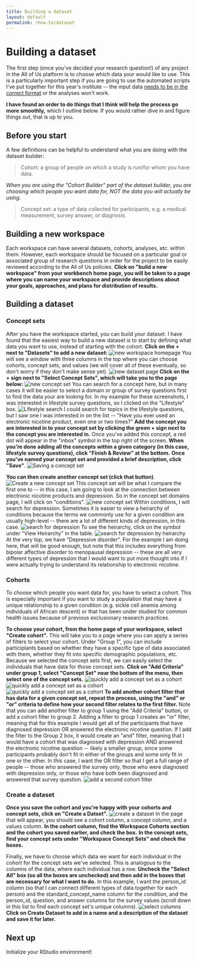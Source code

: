 ```yaml
---
title: Building a dataset
layout: default
permalink: /how-to/dataset
---
```

    
# Building a dataset
The first step (once you've decided your research question!) of any project in the All of Us platform is to choose which data your would like to use.
This is a particularly important step if you are going to use the automated scripts I've put together for this year's institute -- the input data [needs to be in the correct format](/AOU_R/datareqs) or the analyses won't work.

**I have found an order to do things that I think will help the process go more smoothly,** which I outline below. 
If you would rather dive in and figure things out, that is up to you.

## Before you start
A few definitions can be helpful to understand what you are doing with the dataset builder:

> Cohort: a group of people on which a study is run/for whom you have data.

*When you are using the "Cohort Builder" part of the dataset builder, you are choosing which people you want data for, NOT the data you will actually be using.*

> Concept set: a type of data collected for participants, e.g. a medical measurement, survey answer, or diagnosis.

## Building a new workspace
Each workspace can have several datasets, cohorts, analyses, etc. within them. 
However, each workspace should be focused on a particular goal or associated group of research questions in order for the project to be easily reviewed according to the All of Us policies.
**Click on "build a new workspace" from your workbench home page, you will be taken to a page where you can name your workspace and provide descriptions about your goals, approaches, and plans for distribution of results.**

## Building a dataset
### Concept sets
After you have the workspace started, you can build your dataset.
I have found that the easiest way to build a new dataset is to start by defining what data you want to use, instead of starting with the cohort.
**Click on the + next to "Datasets" to add a new dataset:**
![new workspace homepage](./assets/images/workspace1.png)
You will see a window with three columns in the top where you can choose cohorts, concept sets, and values (we will cover all of these eventually, so don't worry if they don't make sense yet).
![new dataset page](./assets/images/workspace3.png)
**Click on the + sign next to "Select Concept Sets", which will take you to the page below:**
![new concept set](./assets/images/workspace4.png)
You can search for a concept here, but in many cases it will be easier to select a domain or group of survey questions first to find the data your are looking for.
In my example for these screenshots, I was interested in lifestyle survey questions, so I clicked on the "Lifestyle" box.
![Lifestyle search](./assets/images/workspace5.png)
I could search for topics in the lifestyle questions, but I saw one I was interested in on the list -- "Have you ever used an electronic nicotine product, even one or two times?"
**Add the concept you are interested in to your concept set by clicking the green + sign next to the concept you are interested in.**
Once you've added this concept, a red dot will appear in the "inbox" symbol in the top right of the screen. 
**When you're done adding all the concepts within a given category (in this case, lifestyle survey questions), click "Finish & Review" at the bottom.**
**Once you've named your concept set and provided a brief description, click "Save"**.
![Saving a concept set](./assets/images/workspace6.png)

**You can then create another concept set (click that button)**.
![Create a new concept set](./assets/images/workspace7.png)
This concept set will be what I compare the first one to -- in this case, I am going to look at the connection between electronic nicotine products and depression.
So in the concept set domains page, I will click on "conditions".
![new concept set](./assets/images/workspace4b.png)
Within conditions, I will search for depression.
Sometimes it is easier to view a heirarchy of conditions because the terms we commonly use for a given condition are usually high-level -- there are a lot of different kinds of depression, in this case.
![search for depression](./assets/images/workspace8.png)
To see the heirarchy, click on the symbol under "View Heirarchy" in the table.
![search for depression by heirarchy](./assets/images/workspace9.png)
At the very top, we have "Depressive disorder". 
For the example I am doing here, that will be good enough, but note that this includes everything from bipolar affective disorder to menopausal depression -- these are all very different types of depression that I would want to put more thought into if I were actually trying to understand its relationship to electronic nicotine.

### Cohorts
To choose which people you want data for, you have to select a cohort.
This is especially important if you want to study a population that may have a unique relationship to a given condition (e.g. sickle cell anemia among individuals of African descent) or that has been under studied for common health issues because of previous exclusionary research practices.

**To choose your cohort, from the home page of your workspace, select "Create cohort".**
This will take you to a page where you can apply a series of filters to select your cohort.
Under "Group 1", you can include participlants based on whether they have a specific type of data associated with them, whether they fit into specific demographic populations, etc.
Because we selected the concept sets first, we can easily select the individuals that have data for those concept sets.
**Click on "Add Criteria" under group 1, select "Concept Set" near the bottom of the menu, then select one of the concept sets.**
![quickly add a concept set as a cohort](./assets/images/workspace10.png)
![quickly add a concept set as a cohort](./assets/images/workspace11.png)
![quickly add a concept set as a cohort](./assets/images/workspace12.png)
**To add another cohort filter that has data for a given concept set, repeat the process, using the "and" or "or" criteria to define how your second filter relates to the first filter.**
Note that you can add another filter to group 1 using the "Add Criteria" button, or add a cohort filter to group 2.
Adding a filter to group 1 creates an "or" filter, meaning that for this example I would get all of the participants that have diagnosed depression OR answered the electronic nicotine question. 
If I add the filter to the Group 2 box, it would create an "and" filter, meaning that I would have a cohort that was diagnosed with depression AND answered the electronic nicotine question -- likely a smaller group, since some participants probably don't fit in either of the groups and some only fit in one or the other.
In this case, I want the OR filter so that I get a full range of people -- those who answered the survey only, those who were diagnosed with depression only, or those who have both been diagnosed and answered that survey question.
![add a second cohort filter](./assets/images/workspace13.png)

### Create a dataset
**Once you save the cohort and you're happy with your cohorts and concept sets, click on "Create a Datset".**
![create a dataset](./assets/images/workspace14.png)
In the page that will appear, you should see a cohort column, a concept column, and a values column.
**In the cohort column, find the Workspace Cohorts section and the cohort you saved earlier, and check the box.**
**In the concept sets, find your concept sets under "Workspace Concept Sets" and check the boxes.**

Finally, we have to choose which data we want for each individual in the cohort for the concept sets we've selected. 
This is analogous to the columns of the data, where each individual has a row.
**Uncheck the "Select All" box (so all the boxes are unchecked) and then add in the boxes that are necessary for what I want to do.**
In this example, I want the person_id column (so that I can connect different types of data together for each person) and the standard_concept_name column for the condition, and the person_id, question, and answer columns for the survey values (scroll down in this list to find each concept set's unique columns).
![select columns](./assets/images/workspace15.png)
**Click on Create Dataset to add in a name and a description of the dataset and save it for later.**

## Next up
Initialize your RStudio environment!
